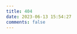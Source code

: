```yaml
---
title: 404
date: 2023-06-13 15:54:27
comments: false
---
```

<script src="https://volunteer.cdn-go.cn/404/latest/404.js"
        charset="utf-8" homePageUrl="/" homePageName="Back to home">
</script>
